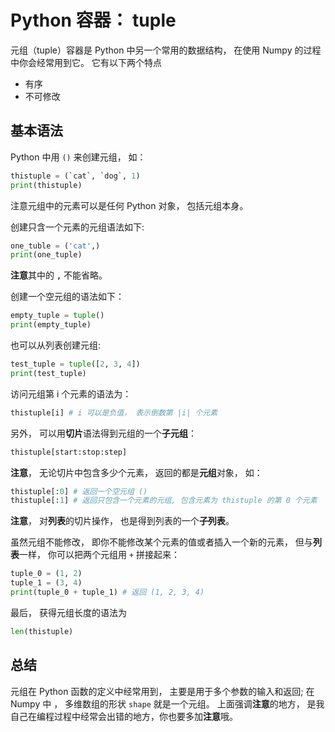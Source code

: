 # Python 容器： tuple

元组（tuple）容器是 Python 中另一个常用的数据结构， 在使用 Numpy 的过程中你会经常用到它。 它有以下两个特点

* 有序
* 不可修改

## 基本语法

Python 中用 `()` 来创建元组， 如：
```python
thistuple = (`cat`, `dog`, 1)
print(thistuple)
```
注意元组中的元素可以是任何 Python 对象， 包括元组本身。 

创建只含一个元素的元组语法如下:
```python
one_tuble = ('cat',)
print(one_tuple)
```
**注意**其中的 **`,`** 不能省略。 

创建一个空元组的语法如下：
```python
empty_tuple = tuple()
print(empty_tuple)
```

也可以从列表创建元组:
```python
test_tuple = tuple([2, 3, 4])
print(test_tuple)
```

访问元组第 i 个元素的语法为：
```python
thistuple[i] # i 可以是负值， 表示倒数第 |i| 个元素
```
另外， 可以用**切片**语法得到元组的一个**子元组**：
```python
thistuple[start:stop:step]
```
**注意**， 无论切片中包含多少个元素， 返回的都是**元组**对象， 如：
```python
thistuple[:0] # 返回一个空元组 ()
thistuple[:1] # 返回只包含一个元素的元组, 包含元素为 thistuple 的第 0 个元素
```
**注意**， 对**列表**的切片操作， 也是得到列表的一个**子列表**。 

虽然元组不能修改， 即你不能修改某个元素的值或者插入一个新的元素， 但与**列表**一样， 你可以把两个元组用 `+` 拼接起来：
```python
tuple_0 = (1, 2)
tuple_1 = (3, 4)
print(tuple_0 + tuple_1) # 返回 (1, 2, 3, 4)
```

最后， 获得元组长度的语法为
```python
len(thistuple)
```

## 总结

元组在 Python 函数的定义中经常用到， 主要是用于多个参数的输入和返回; 在 Numpy 中 ， 多维数组的形状 `shape` 就是一个元组。 上面强调**注意**的地方， 是我自己在编程过程中经常会出错的地方，你也要多加**注意**哦。